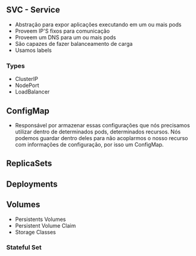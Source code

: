 ## SVC - Service
- Abstração para expor aplicações executando em um ou mais pods
- Proveem IP'S fixos para comunicação
- Proveem um DNS para um ou mais pods
- São capazes de fazer balanceamento de carga
- Usamos labels

### Types
- ClusterIP
- NodePort
- LoadBalancer

## ConfigMap
 - Responsável por armazenar essas configurações que nós precisamos utilizar dentro de determinados pods, determinados recursos. Nós podemos guardar dentro deles para não acoplarmos o nosso recurso com informações de configuração, por isso um ConfigMap.

 ## ReplicaSets
 ## Deployments

 ## Volumes
 - Persistents Volumes
 - Persistent Volume Claim
 - Storage Classes
 
 ### Stateful Set
 